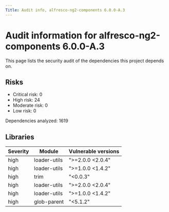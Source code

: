```yaml
---
Title: Audit info, alfresco-ng2-components 6.0.0-A.3
---
```


# Audit information for alfresco-ng2-components 6.0.0-A.3

This page lists the security audit of the dependencies this project depends on.

## Risks

- Critical risk: 0
- High risk: 24
- Moderate risk: 0
- Low risk: 0

Dependencies analyzed: 1619

## Libraries

| Severity | Module | Vulnerable versions |
| --- | --- | --- |
|high | loader-utils | &#34;&gt;=2.0.0 &lt;2.0.4&#34; |
|high | loader-utils | &#34;&gt;=1.0.0 &lt;1.4.2&#34; |
|high | trim | &#34;&lt;0.0.3&#34; |
|high | loader-utils | &#34;&gt;=2.0.0 &lt;2.0.4&#34; |
|high | loader-utils | &#34;&gt;=1.0.0 &lt;1.4.2&#34; |
|high | glob-parent | &#34;&lt;5.1.2&#34; |


